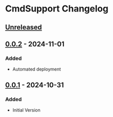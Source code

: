 <!-- Keep a Changelog guide -> https://keepachangelog.com -->

# CmdSupport Changelog

## [Unreleased]

## [0.0.2] - 2024-11-01

### Added

- Automated deployment

## [0.0.1] - 2024-10-31

### Added

- Initial Version

[Unreleased]: https://github.com/Cazayus/CmdSupport/compare/v0.0.2...HEAD
[0.0.2]: https://github.com/Cazayus/CmdSupport/compare/v0.0.1...v0.0.2
[0.0.1]: https://github.com/Cazayus/CmdSupport/commits/v0.0.1
